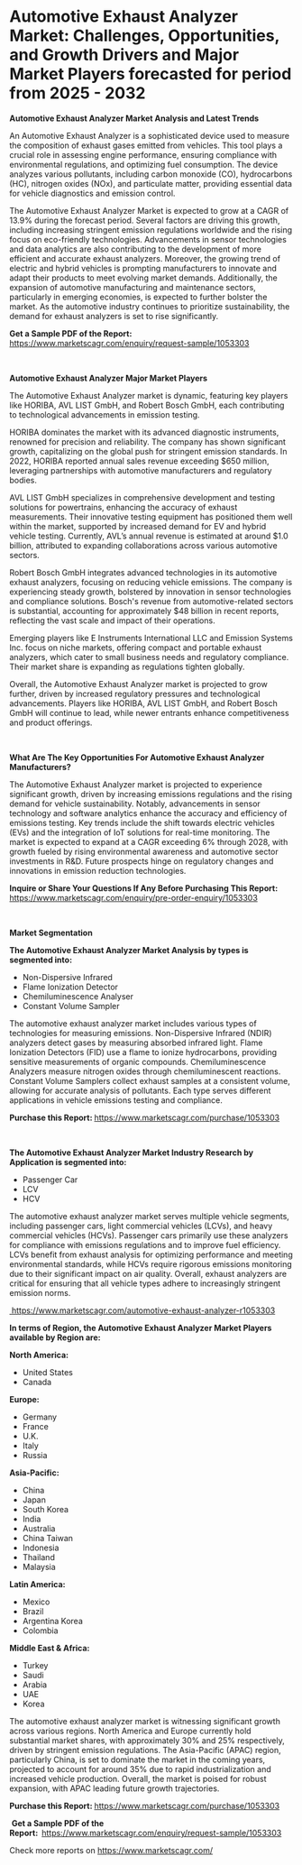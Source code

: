<p><h1>Automotive Exhaust Analyzer Market: Challenges, Opportunities, and Growth Drivers and Major Market Players forecasted for period from 2025 - 2032</h1></p><p><strong>Automotive Exhaust Analyzer Market Analysis and Latest Trends</strong></p>
<p><p>An Automotive Exhaust Analyzer is a sophisticated device used to measure the composition of exhaust gases emitted from vehicles. This tool plays a crucial role in assessing engine performance, ensuring compliance with environmental regulations, and optimizing fuel consumption. The device analyzes various pollutants, including carbon monoxide (CO), hydrocarbons (HC), nitrogen oxides (NOx), and particulate matter, providing essential data for vehicle diagnostics and emission control.</p><p>The Automotive Exhaust Analyzer Market is expected to grow at a CAGR of 13.9% during the forecast period. Several factors are driving this growth, including increasing stringent emission regulations worldwide and the rising focus on eco-friendly technologies. Advancements in sensor technologies and data analytics are also contributing to the development of more efficient and accurate exhaust analyzers. Moreover, the growing trend of electric and hybrid vehicles is prompting manufacturers to innovate and adapt their products to meet evolving market demands. Additionally, the expansion of automotive manufacturing and maintenance sectors, particularly in emerging economies, is expected to further bolster the market. As the automotive industry continues to prioritize sustainability, the demand for exhaust analyzers is set to rise significantly.</p></p>
<p><strong>Get a Sample PDF of the Report:&nbsp;</strong> <a href="https://www.marketscagr.com/enquiry/request-sample/1053303?utm_campaign=3195&utm_medium=2&utm_source=Github&utm_content=ia&utm_term=22032025&utm_id=automotive-exhaust-analyzer">https://www.marketscagr.com/enquiry/request-sample/1053303</a></p>
<p>&nbsp;</p>
<p><strong>Automotive Exhaust Analyzer Major Market Players</strong></p>
<p><p>The Automotive Exhaust Analyzer market is dynamic, featuring key players like HORIBA, AVL LIST GmbH, and Robert Bosch GmbH, each contributing to technological advancements in emission testing. </p><p>HORIBA dominates the market with its advanced diagnostic instruments, renowned for precision and reliability. The company has shown significant growth, capitalizing on the global push for stringent emission standards. In 2022, HORIBA reported annual sales revenue exceeding $650 million, leveraging partnerships with automotive manufacturers and regulatory bodies.</p><p>AVL LIST GmbH specializes in comprehensive development and testing solutions for powertrains, enhancing the accuracy of exhaust measurements. Their innovative testing equipment has positioned them well within the market, supported by increased demand for EV and hybrid vehicle testing. Currently, AVL’s annual revenue is estimated at around $1.0 billion, attributed to expanding collaborations across various automotive sectors.</p><p>Robert Bosch GmbH integrates advanced technologies in its automotive exhaust analyzers, focusing on reducing vehicle emissions. The company is experiencing steady growth, bolstered by innovation in sensor technologies and compliance solutions. Bosch's revenue from automotive-related sectors is substantial, accounting for approximately $48 billion in recent reports, reflecting the vast scale and impact of their operations.</p><p>Emerging players like E Instruments International LLC and Emission Systems Inc. focus on niche markets, offering compact and portable exhaust analyzers, which cater to small business needs and regulatory compliance. Their market share is expanding as regulations tighten globally.</p><p>Overall, the Automotive Exhaust Analyzer market is projected to grow further, driven by increased regulatory pressures and technological advancements. Players like HORIBA, AVL LIST GmbH, and Robert Bosch GmbH will continue to lead, while newer entrants enhance competitiveness and product offerings.</p></p>
<p>&nbsp;</p>
<p><strong>What Are The Key Opportunities For Automotive Exhaust Analyzer Manufacturers?</strong></p>
<p><p>The Automotive Exhaust Analyzer market is projected to experience significant growth, driven by increasing emissions regulations and the rising demand for vehicle sustainability. Notably, advancements in sensor technology and software analytics enhance the accuracy and efficiency of emissions testing. Key trends include the shift towards electric vehicles (EVs) and the integration of IoT solutions for real-time monitoring. The market is expected to expand at a CAGR exceeding 6% through 2028, with growth fueled by rising environmental awareness and automotive sector investments in R&D. Future prospects hinge on regulatory changes and innovations in emission reduction technologies.</p></p>
<p><strong>Inquire or Share Your Questions If Any Before Purchasing This Report:</strong> <a href="https://www.marketscagr.com/enquiry/pre-order-enquiry/1053303?utm_campaign=3195&utm_medium=2&utm_source=Github&utm_content=ia&utm_term=22032025&utm_id=automotive-exhaust-analyzer">https://www.marketscagr.com/enquiry/pre-order-enquiry/1053303</a></p>
<p>&nbsp;</p>
<p><strong>Market Segmentation</strong></p>
<p><strong>The Automotive Exhaust Analyzer Market Analysis by types is segmented into:</strong></p>
<p><ul><li>Non-Dispersive Infrared</li><li>Flame Ionization Detector</li><li>Chemiluminescence Analyser</li><li>Constant Volume Sampler</li></ul></p>
<p><p>The automotive exhaust analyzer market includes various types of technologies for measuring emissions. Non-Dispersive Infrared (NDIR) analyzers detect gases by measuring absorbed infrared light. Flame Ionization Detectors (FID) use a flame to ionize hydrocarbons, providing sensitive measurements of organic compounds. Chemiluminescence Analyzers measure nitrogen oxides through chemiluminescent reactions. Constant Volume Samplers collect exhaust samples at a consistent volume, allowing for accurate analysis of pollutants. Each type serves different applications in vehicle emissions testing and compliance.</p></p>
<p><strong>Purchase this Report:&nbsp;</strong><a href="https://www.marketscagr.com/purchase/1053303?utm_campaign=3195&utm_medium=2&utm_source=Github&utm_content=ia&utm_term=22032025&utm_id=automotive-exhaust-analyzer">https://www.marketscagr.com/purchase/1053303</a></p>
<p>&nbsp;</p>
<p><strong>The Automotive Exhaust Analyzer Market Industry Research by Application is segmented into:</strong></p>
<p><ul><li>Passenger Car</li><li>LCV</li><li>HCV</li></ul></p>
<p><p>The automotive exhaust analyzer market serves multiple vehicle segments, including passenger cars, light commercial vehicles (LCVs), and heavy commercial vehicles (HCVs). Passenger cars primarily use these analyzers for compliance with emissions regulations and to improve fuel efficiency. LCVs benefit from exhaust analysis for optimizing performance and meeting environmental standards, while HCVs require rigorous emissions monitoring due to their significant impact on air quality. Overall, exhaust analyzers are critical for ensuring that all vehicle types adhere to increasingly stringent emission norms.</p></p>
<p><a href="https://www.marketscagr.com/automotive-exhaust-analyzer-r1053303?utm_campaign=3195&utm_medium=2&utm_source=Github&utm_content=ia&utm_term=22032025&utm_id=automotive-exhaust-analyzer">&nbsp;https://www.marketscagr.com/automotive-exhaust-analyzer-r1053303</a></p>
<p><strong>In terms of Region, the Automotive Exhaust Analyzer Market Players available by Region are:</strong></p>
<p>
    <p> <strong> North America: </strong>
        <ul>
            <li>United States</li>
            <li>Canada</li>
        </ul>
        </p> 
    <p> <strong> Europe: </strong>
        <ul>
            <li>Germany</li>
            <li>France</li>
            <li>U.K.</li>
            <li>Italy</li>
            <li>Russia</li>
        </ul>
        </p> 
    <p> <strong> Asia-Pacific: </strong>
        <ul>
            <li>China</li>
            <li>Japan</li>
            <li>South Korea</li>
            <li>India</li>
            <li>Australia</li>
            <li>China Taiwan</li>
            <li>Indonesia</li>
            <li>Thailand</li>
            <li>Malaysia</li>
        </ul>
        </p> 
    <p> <strong> Latin America: </strong>
        <ul>
            <li>Mexico</li>
            <li>Brazil</li>
            <li>Argentina Korea</li>
            <li>Colombia</li>
        </ul>
        </p> 
    <p> <strong> Middle East & Africa: </strong>
        <ul>
            <li>Turkey</li>
            <li>Saudi</li>
            <li>Arabia</li>
            <li>UAE</li>
            <li>Korea</li>
        </ul>
    </p>
    </p>
<p><p>The automotive exhaust analyzer market is witnessing significant growth across various regions. North America and Europe currently hold substantial market shares, with approximately 30% and 25% respectively, driven by stringent emission regulations. The Asia-Pacific (APAC) region, particularly China, is set to dominate the market in the coming years, projected to account for around 35% due to rapid industrialization and increased vehicle production. Overall, the market is poised for robust expansion, with APAC leading future growth trajectories.</p></p>
<p><strong>Purchase this Report: </strong><a href="https://www.marketscagr.com/purchase/1053303?utm_campaign=3195&utm_medium=2&utm_source=Github&utm_content=ia&utm_term=22032025&utm_id=automotive-exhaust-analyzer">https://www.marketscagr.com/purchase/1053303</a></p>
<p>&nbsp;<strong>Get a Sample PDF of the Report:&nbsp;&nbsp;</strong><a href="https://www.marketscagr.com/enquiry/request-sample/1053303?utm_campaign=3195&utm_medium=2&utm_source=Github&utm_content=ia&utm_term=22032025&utm_id=automotive-exhaust-analyzer">https://www.marketscagr.com/enquiry/request-sample/1053303</a></p>
<p><strong></strong></p>
<p>Check more reports on <a href="https://www.marketscagr.com/?utm_campaign=3195&utm_medium=2&utm_source=Github&utm_content=ia&utm_term=22032025&utm_id=automotive-exhaust-analyzer">https://www.marketscagr.com/</a></p>